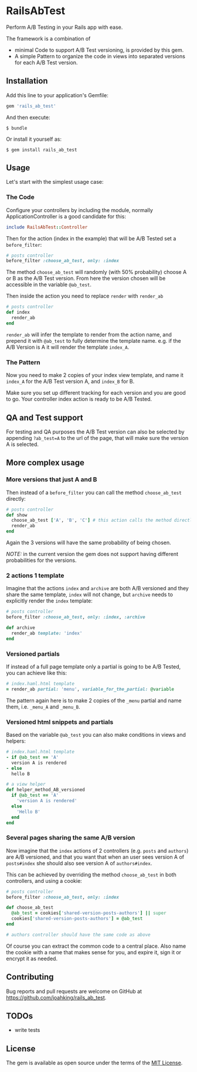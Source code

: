 # RailsAbTest

Perform A/B Testing in your Rails app with ease.

The framework is a combination of

- minimal Code to support A/B Test versioning, is provided by this gem.
- A simple Pattern to organize the code in views into separated versions for each A/B Test version.

## Installation

Add this line to your application's Gemfile:

```ruby
gem 'rails_ab_test'
```

And then execute:

    $ bundle

Or install it yourself as:

    $ gem install rails_ab_test

## Usage

Let's start with the simplest usage case:

### The Code

Configure your controllers by including the module, normally ApplicationController is a good candidate for this:

```ruby
include RailsAbTest::Controller
```

Then for the action (index in the example) that  will be A/B Tested set a `before_filter`:

```ruby
# posts controller
before_filter :choose_ab_test, only: :index
```

The method `choose_ab_test` will randomly (with 50% probability) choose A or B as the A/B Test version.
From here the version chosen will be accessible in the variable `@ab_test`.

Then inside the action you need to replace `render` with `render_ab`

```ruby
# posts controller
def index
  render_ab
end
```

`render_ab` will infer the template to render from the action name, and prepend it with `@ab_test` to fully
determine the template name. e.g. if the A/B Version is A it will render the template `index_A`.

### The Pattern

Now you need to make 2 copies of your index view template, and name it `index_A` for the A/B Test version A, and
`index_B` for B.

Make sure you set up different tracking for each version and you are good to go. Your controller index action is ready to be A/B Tested.

## QA and Test support

For testing and QA purposes the A/B Test version can also be selected by appending `?ab_test=A` to the url of the page,
that will make sure the version A is selected.

## More complex usage

### More versions that just A and B

Then instead of a `before_filter` you can call the method `choose_ab_test` directly:

```ruby
# posts controller
def show
  choose_ab_test ['A', 'B', 'C'] # this action calls the method directly instead
  render_ab
end
```

Again the 3 versions will have the same probability of being chosen.

*NOTE:* in the current version the gem does not support having different probabilities for the versions.

### 2 actions 1 template

Imagine that the actions `index` and `archive` are both A/B versioned and they share the same template, `index` will not change, but `archive` needs to explicitly render the `index` template:

```ruby
# posts controller
before_filter :choose_ab_test, only: :index, :archive

def archive
  render_ab template: 'index'
end
```

### Versioned partials

If instead of a full page template only a partial is going to be A/B Tested, you can achieve like this:

```ruby
# index.haml.html template
= render_ab partial: 'menu', variable_for_the_partial: @variable
```

The pattern again here is to make 2 copies of the `_menu` partial and name them, i.e. `_menu_A` and `_menu_B`.

### Versioned html snippets and partials

Based on the variable `@ab_test` you can also make conditions in views and helpers:

```ruby
# index.haml.html template
- if @ab_test == 'A'
  version A is rendered
- else
  hello B
```

```ruby
# a view helper
def helper_method_AB_versioned
  if @ab_test == 'A'
    'version A is rendered'
  else
    'Hello B'
  end
end
```

### Several pages sharing the same A/B version

Now imagine that the `index` actions of 2 controllers (e.g. `posts` and `authors`) are A/B versioned,
and that you want that when an user sees version A of `posts#index` she should also see version A of `authors#index`.

This can be achieved by overriding the method `choose_ab_test` in both controllers, and using a cookie:

```ruby
# posts controller
before_filter :choose_ab_test, only: :index

def choose_ab_test
  @ab_test = cookies['shared-version-posts-authors'] || super
  cookies['shared-version-posts-authors'] = @ab_test
end

# authors controller should have the same code as above
```

Of course you can extract the common code to a central place. Also name the cookie with a name that makes sense for you, and expire it, sign it or encrypt it as needed.

## Contributing

Bug reports and pull requests are welcome on GitHub at https://github.com/joahking/rails_ab_test.

## TODOs

- write tests

## License

The gem is available as open source under the terms of the [MIT License](http://opensource.org/licenses/MIT).
